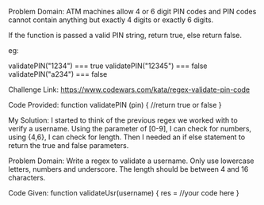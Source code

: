 
Problem Domain:
ATM machines allow 4 or 6 digit PIN codes and PIN codes cannot contain anything but exactly 4 digits or exactly 6 digits.

If the function is passed a valid PIN string, return true, else return false.

eg:

validatePIN("1234") === true
validatePIN("12345") === false
validatePIN("a234") === false

Challenge Link: https://www.codewars.com/kata/regex-validate-pin-code

Code Provided:
function validatePIN (pin) {
  //return true or false
}

My Solution: I started to think of the previous regex we worked with to verify a username. Using the parameter of [0-9], I can check for numbers, using {4,6}, I can check for length. Then I needed an if else statement to return the true and false parameters.

Problem Domain: Write a regex to validate a username. Only use lowercase letters, numbers and underscore. The length should be between 4 and 16 characters.

Code Given: 
function validateUsr(username) {
  res = //your code here
}


